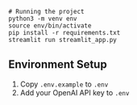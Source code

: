 ```
# Running the project
python3 -m venv env
source env/bin/activate
pip install -r requirements.txt
streamlit run streamlit_app.py
```

## Environment Setup
1. Copy `.env.example` to `.env`
2. Add your OpenAI API key to `.env`


